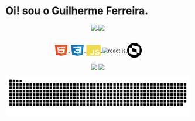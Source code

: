 <h1 text-align="center"> Oi! sou o Guilherme Ferreira.</h1>

<div align="center">
  <a href="https://github.com/guilherme-ferreira1">
  <img height="180em"   align="center" src="https://github-readme-stats.vercel.app/api?username=guilherme-ferreira1&show_icons=true&theme=react&include_all_commits=true&count_private=true"/>
  <img height="180em"  align="center" src="https://github-readme-stats.vercel.app/api/top-langs/?username=guilherme-ferreira1&layout=compact&langs_count=7&theme=react" />
</div>
 <br>
<div  align="center"> 
  <div style="display: inline_block"><br>
  <img align="center" alt="HTML" height="30" width="40" src="https://raw.githubusercontent.com/devicons/devicon/master/icons/html5/html5-original.svg">
  <img align="center" alt="CSS" height="30" width="40" src="https://raw.githubusercontent.com/devicons/devicon/master/icons/css3/css3-original.svg">
   <img align="center" alt="Rafa-Js" height="30" width="40" src="https://raw.githubusercontent.com/devicons/devicon/master/icons/javascript/javascript-plain.svg">
   <img align="center" alt="react.js" height="30" width="40" src="https://cdn.jsdelivr.net/gh/devicons/devicon/icons/react/react-original.svg" /> 
   <img align="center" alt="react.js" height="40" width="40" fill="#ffffff" src="https://github.com/guilherme-ferreira1/guilherme-ferreira1/blob/output/totvs_icon_131953 (3).svg" /> 
</div>
  <br>
  <div>
    <a href="" target="_blank"><img src="https://img.shields.io/badge/-Instagram-%23E4405F?style=for-the-badge&logo=instagram&logoColor=white" target="_blank"></a>
  <a href="https://www.linkedin.com/in/guilherme-kau%C3%A3-da-silva-ferreira-a30001268/" target="_blank"><img src="https://img.shields.io/badge/-LinkedIn-%230077B5?style=for-the-badge&logo=linkedin&logoColor=white" target="_blank"></a> 
  </div>

</div>

![snake gif](https://github.com/guilherme-ferreira1/guilherme-ferreira1/blob/output/github-snake-dark.svg)

